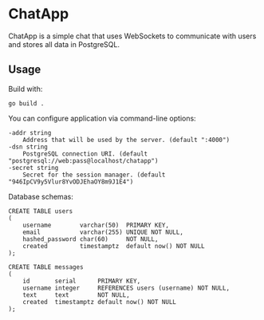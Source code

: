 # ChatApp

ChatApp is a simple chat that uses WebSockets to communicate with users and stores all data in PostgreSQL.

## Usage

Build with:

```shell
go build .
```

You can configure application via command-line options:

```shell
-addr string
    Address that will be used by the server. (default ":4000")
-dsn string
    PostgreSQL connection URI. (default "postgresql://web:pass@localhost/chatapp")
-secret string
    Secret for the session manager. (default "946IpCV9y5Vlur8YvODJEhaOY8m9J1E4")
```

Database schemas:

```postgresql
CREATE TABLE users
(
    username        varchar(50)  PRIMARY KEY,
    email           varchar(255) UNIQUE NOT NULL,
    hashed_password char(60)     NOT NULL,
    created         timestamptz  default now() NOT NULL
);

CREATE TABLE messages
(
    id       serial      PRIMARY KEY,
    username integer     REFERENCES users (username) NOT NULL,
    text     text        NOT NULL,
    created  timestamptz default now() NOT NULL
);
```
